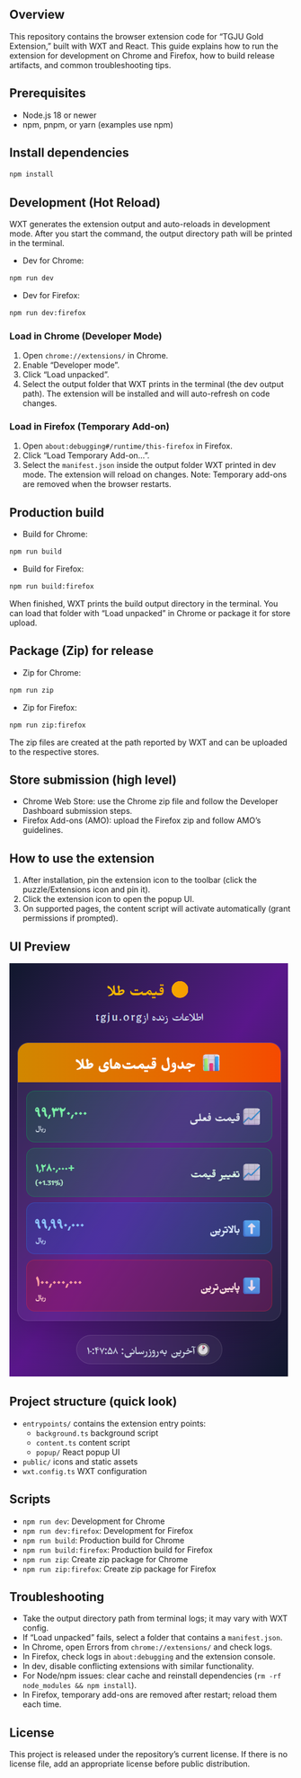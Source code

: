 ## Overview

This repository contains the browser extension code for “TGJU Gold Extension,” built with WXT and React. This guide explains how to run the extension for development on Chrome and Firefox, how to build release artifacts, and common troubleshooting tips.

## Prerequisites

- Node.js 18 or newer
- npm, pnpm, or yarn (examples use npm)

## Install dependencies

```bash
npm install
```

## Development (Hot Reload)

WXT generates the extension output and auto-reloads in development mode. After you start the command, the output directory path will be printed in the terminal.

- Dev for Chrome:

```bash
npm run dev
```

- Dev for Firefox:

```bash
npm run dev:firefox
```

### Load in Chrome (Developer Mode)

1. Open `chrome://extensions/` in Chrome.
2. Enable “Developer mode”.
3. Click “Load unpacked”.
4. Select the output folder that WXT prints in the terminal (the dev output path). The extension will be installed and will auto-refresh on code changes.

### Load in Firefox (Temporary Add-on)

1. Open `about:debugging#/runtime/this-firefox` in Firefox.
2. Click “Load Temporary Add-on…”.
3. Select the `manifest.json` inside the output folder WXT printed in dev mode. The extension will reload on changes. Note: Temporary add-ons are removed when the browser restarts.

## Production build

- Build for Chrome:

```bash
npm run build
```

- Build for Firefox:

```bash
npm run build:firefox
```

When finished, WXT prints the build output directory in the terminal. You can load that folder with “Load unpacked” in Chrome or package it for store upload.

## Package (Zip) for release

- Zip for Chrome:

```bash
npm run zip
```

- Zip for Firefox:

```bash
npm run zip:firefox
```

The zip files are created at the path reported by WXT and can be uploaded to the respective stores.

## Store submission (high level)

- Chrome Web Store: use the Chrome zip file and follow the Developer Dashboard submission steps.
- Firefox Add-ons (AMO): upload the Firefox zip and follow AMO’s guidelines.

## How to use the extension

1. After installation, pin the extension icon to the toolbar (click the puzzle/Extensions icon and pin it).
2. Click the extension icon to open the popup UI.
3. On supported pages, the content script will activate automatically (grant permissions if prompted).

## UI Preview

![TGJU Gold Extension UI](assets/ui-sample.png)

## Project structure (quick look)

- `entrypoints/` contains the extension entry points:
  - `background.ts` background script
  - `content.ts` content script
  - `popup/` React popup UI
- `public/` icons and static assets
- `wxt.config.ts` WXT configuration

## Scripts

- `npm run dev`: Development for Chrome
- `npm run dev:firefox`: Development for Firefox
- `npm run build`: Production build for Chrome
- `npm run build:firefox`: Production build for Firefox
- `npm run zip`: Create zip package for Chrome
- `npm run zip:firefox`: Create zip package for Firefox

## Troubleshooting

- Take the output directory path from terminal logs; it may vary with WXT config.
- If “Load unpacked” fails, select a folder that contains a `manifest.json`.
- In Chrome, open Errors from `chrome://extensions/` and check logs.
- In Firefox, check logs in `about:debugging` and the extension console.
- In dev, disable conflicting extensions with similar functionality.
- For Node/npm issues: clear cache and reinstall dependencies (`rm -rf node_modules && npm install`).
- In Firefox, temporary add-ons are removed after restart; reload them each time.

## License

This project is released under the repository’s current license. If there is no license file, add an appropriate license before public distribution.
